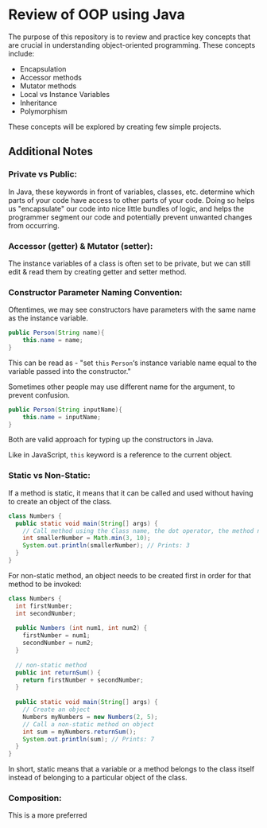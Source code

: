 # Review of OOP using Java

The purpose of this repository is to review and 
practice key concepts that are crucial in understanding
object-oriented programming. These concepts include:

- Encapsulation
- Accessor methods
- Mutator methods
- Local vs Instance Variables
- Inheritance
- Polymorphism

These concepts will be explored by creating few
simple projects.

## Additional Notes

### Private vs Public:
In Java, these keywords in front of variables, classes,
etc. determine which parts of your code have access to
other parts of your code. Doing so helps us "encapsulate" 
our code into nice little bundles of logic, and helps
the programmer segment our code and potentially prevent
unwanted changes from occurring.

### Accessor (getter) & Mutator (setter):
The instance variables of a class is often set to be 
private, but we can still edit & read them by creating 
getter and setter method.

### Constructor Parameter Naming Convention:
Oftentimes, we may see constructors have parameters
with the same name as the instance variable.
```java
public Person(String name){
    this.name = name;
}
```
This can be read as - "set `this` `Person`‘s instance 
variable name equal to the variable passed into the 
constructor."

Sometimes other people may use different name for the 
argument, to prevent confusion. 
```java
public Person(String inputName){
    this.name = inputName;
}
```
Both are valid approach for typing up the constructors
in Java.

Like in JavaScript, `this` keyword is a reference 
to the current object.

### Static vs Non-Static:
If a method is static, it means that it can be called
and used without having to create an object of the class.

```java
class Numbers {
  public static void main(String[] args) {
    // Call method using the Class name, the dot operator, the method name, and arguments
    int smallerNumber = Math.min(3, 10);
    System.out.println(smallerNumber); // Prints: 3
  }
}
```
For non-static method, an object needs to be created first
in order for that method to be invoked:

```java
class Numbers {
  int firstNumber;
  int secondNumber;
 
  public Numbers (int num1, int num2) {
    firstNumber = num1;
    secondNumber = num2;
  }
 
  // non-static method
  public int returnSum() {
    return firstNumber + secondNumber;
  }
 
  public static void main(String[] args) {
    // Create an object
    Numbers myNumbers = new Numbers(2, 5);
    // Call a non-static method on object
    int sum = myNumbers.returnSum();
    System.out.println(sum); // Prints: 7
  }
}
```

In short, static means that a variable or a method 
belongs to the class itself instead of belonging to a 
particular object of the class.

### Composition:

This is a more preferred 
